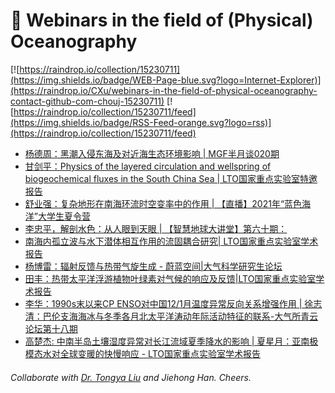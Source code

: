 # 🌊 Webinars in the field of (Physical) Oceanography

[![https://raindrop.io/collection/15230711](https://img.shields.io/badge/WEB-Page-blue.svg?logo=Internet-Explorer)](https://raindrop.io/CXu/webinars-in-the-field-of-physical-oceanography-contact-github-com-chouj-15230711) [![https://raindrop.io/collection/15230711/feed](https://img.shields.io/badge/RSS-Feed-orange.svg?logo=rss)](https://raindrop.io/collection/15230711/feed)

<!-- BLOG-POST-LIST:START -->
- [杨德周：黑潮入侵东海及对近海生态环境影响 | MGF半月谈020期](https://mp.weixin.qq.com/s/A2c627gCrqaZPx-eJ-pQng)
- [甘剑平：Physics of the layered circulation and wellspring of biogeochemical fluxes in the South China Sea | LTO国家重点实验室特邀报告](https://mp.weixin.qq.com/s/sSB4lh4gOPNRzN2Dlwbpsw)
- [舒业强：复杂地形在南海环流时空变率中的作用 | 【直播】2021年“蓝色海洋”大学生夏令营](http://mudu.tv/live/watch/general?id=mn1pe97l&referVisitorId=189006091&from=timeline&time=1627346218850)
- [李忠平，解剖水色：从人眼到天眼 | 【智慧地球大讲堂】第六十期：](https://mp.weixin.qq.com/s/JA5EvoIweZbtNSwXDpCTAg)
- [南海内孤立波与水下潜体相互作用的流固耦合研究| LTO国家重点实验室学术报告](https://mp.weixin.qq.com/s/RH3xYUdq050XLJp7L36CrQ)
- [杨博雷：辐射反馈与热带气旋生成 - 蔚蓝空间|大气科学研究生论坛](https://mp.weixin.qq.com/s/Zjn6kCLtvZgQp3kVAcmgoA)
- [田丰：热带太平洋浮游植物叶绿素对气候的响应及反馈|LTO国家重点实验室学术报告](https://mp.weixin.qq.com/s/RyQ_UB7pSlcuDKvSlbXjHw)
- [李华：1990s末以来CP ENSO对中国12/1月温度异常反向关系增强作用 | 徐志清：巴伦支海海冰与冬季各月北太平洋涛动年际活动特征的联系-大气所青云论坛第十八期](http://www.iap.cas.cn/gb/xwdt/xshd/202107/t20210714_6132434.html)
- [高楚杰: 中南半岛土壤湿度异常对长江流域夏季降水的影响 | 夏星月：亚南极模态水对全球变暖的快慢响应 - LTO国家重点实验室学术报告](https://mp.weixin.qq.com/s/cY6sMYWpAyWK8MucC4G74w)
<!-- BLOG-POST-LIST:END -->

###### Collaborate with [Dr. Tongya Liu](https://liutongya.github.io/) and Jiehong Han. Cheers.
